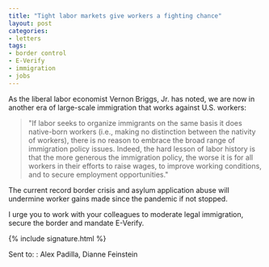 ```yaml
---
title: "Tight labor markets give workers a fighting chance"
layout: post
categories:
- letters
tags:
- border control
- E-Verify
- immigration
- jobs
---
```


As the liberal labor economist Vernon Briggs, Jr. has noted, we are now in another era of large-scale immigration that works against U.S. workers:

> "If labor seeks to organize immigrants on the same basis it does native-born workers (i.e., making no distinction between the nativity of workers), there is no reason to embrace the broad range of immigration policy issues. Indeed, the hard lesson of labor history is that the more generous the immigration policy, the worse it is for all workers in their efforts to raise wages, to improve working conditions, and to secure employment opportunities."

The current record border crisis and asylum application abuse will undermine worker gains made since the pandemic if not stopped.

I urge you to work with your colleagues to moderate legal immigration, secure the border and mandate E-Verify.

{% include signature.html %}

Sent to:
: Alex Padilla, Dianne Feinstein
